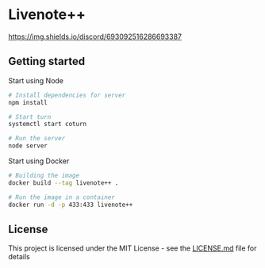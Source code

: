 # Livenote++

https://img.shields.io/discord/693092516286693387

## Getting started

Start using Node

```bash
# Install dependencies for server
npm install

# Start turn
systemctl start coturn

# Run the server
node server
```

Start using Docker

```bash
# Building the image
docker build --tag livenote++ .

# Run the image in a container
docker run -d -p 433:433 livenote++
```

## License

This project is licensed under the MIT License - see the [LICENSE.md](LICENSE) file for details
